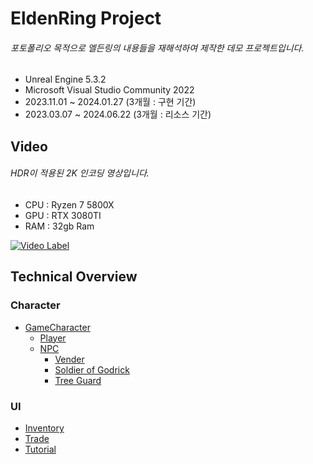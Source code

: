 EldenRing Project
===============================
###### 포토폴리오 목적으로 엘든링의 내용들을 재해석하여 제작한 데모 프로젝트입니다. 

* Unreal Engine 5.3.2
* Microsoft Visual Studio Community 2022
* 2023.11.01 ~ 2024.01.27 (3개월 : 구현 기간)
* 2023.03.07 ~ 2024.06.22 (3개월 : 리소스 기간)

Video
----------
###### HDR이 적용된 2K 인코딩 영상입니다.
* CPU : Ryzen 7 5800X
* GPU : RTX 3080TI
* RAM : 32gb Ram

[![Video Label](http://img.youtube.com/vi/ZO0a9uATi-o/0.jpg)](https://youtu.be/ZO0a9uATi-o)
</br>

Technical Overview
------------------

### Character
- [GameCharacter](https://github.com/yolong1020/EldenRing/blob/main/Overviews/Character/GameCharacter.md)
  - [Player](https://github.com/yolong1020/EldenRing/blob/main/Overviews/Character/Player.md)
  - [NPC](https://github.com/yolong1020/EldenRing/blob/main/Overviews/Character/NPC/NPC.md)
    - [Vender](https://github.com/yolong1020/EldenRing/blob/main/Overviews/Character/NPC/Vender.md)
    - [Soldier of Godrick](https://github.com/yolong1020/EldenRing/blob/main/Overviews/Character/NPC/SoldierOfGodrick.md)
    - [Tree Guard](https://github.com/yolong1020/EldenRing/blob/main/Overviews/Character/NPC/TreeGuard.md)

### UI
- [Inventory](https://github.com/yolong1020/EldenRing/blob/main/Overviews/UI/Inventory/Inventory.md)
- [Trade](https://github.com/yolong1020/EldenRing/blob/main/Overviews/UI/Trade/Trade.md)
- [Tutorial](https://github.com/yolong1020/EldenRing/blob/main/Overviews/UI/Tutorial/Tutorial.md)
